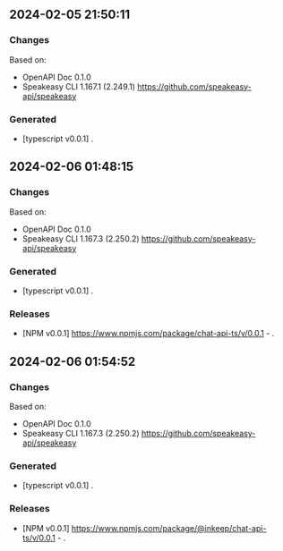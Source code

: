 

## 2024-02-05 21:50:11
### Changes
Based on:
- OpenAPI Doc 0.1.0 
- Speakeasy CLI 1.167.1 (2.249.1) https://github.com/speakeasy-api/speakeasy
### Generated
- [typescript v0.0.1] .

## 2024-02-06 01:48:15
### Changes
Based on:
- OpenAPI Doc 0.1.0 
- Speakeasy CLI 1.167.3 (2.250.2) https://github.com/speakeasy-api/speakeasy
### Generated
- [typescript v0.0.1] .
### Releases
- [NPM v0.0.1] https://www.npmjs.com/package/chat-api-ts/v/0.0.1 - .

## 2024-02-06 01:54:52
### Changes
Based on:
- OpenAPI Doc 0.1.0 
- Speakeasy CLI 1.167.3 (2.250.2) https://github.com/speakeasy-api/speakeasy
### Generated
- [typescript v0.0.1] .
### Releases
- [NPM v0.0.1] https://www.npmjs.com/package/@inkeep/chat-api-ts/v/0.0.1 - .